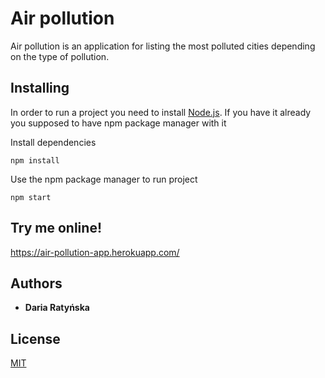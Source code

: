 # Air pollution

Air pollution is an application  for listing the most polluted cities depending on the type of pollution.

## Installing

In order to run a project you need to install [Node.js](https://nodejs.org/en/).
If you have it already you supposed to have npm package manager with it

Install dependencies

```
npm install
```

Use the npm package manager to run project

```
npm start
```

## Try me online!

https://air-pollution-app.herokuapp.com/


## Authors

* **Daria Ratyńska**


## License

[MIT](https://choosealicense.com/licenses/mit/)

